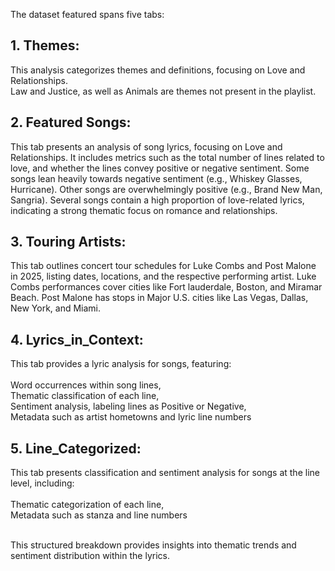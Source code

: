The dataset featured spans five tabs:

## 1. Themes: 
This analysis categorizes themes and definitions, focusing on Love and Relationships.
<br> Law and Justice, as well as Animals are themes not present in the playlist.

## 2. Featured Songs: 
This tab presents an analysis of song lyrics, focusing on Love and Relationships.
It includes metrics such as the total number of lines related to love, and whether the lines convey positive or negative sentiment.
Some songs lean heavily towards negative sentiment (e.g., Whiskey Glasses, Hurricane).
Other songs are overwhelmingly positive (e.g., Brand New Man, Sangria).
Several songs contain a high proportion of love-related lyrics, indicating a strong thematic focus on romance and relationships.

## 3. Touring Artists:
This tab outlines concert tour schedules for Luke Combs and Post Malone in 2025, listing dates, locations, and the respective performing artist.
Luke Combs performances cover cities like Fort lauderdale, Boston, and Miramar Beach.
Post Malone has stops in Major U.S. cities like Las Vegas, Dallas, New York, and Miami.

## 4. Lyrics_in_Context:
This tab provides a lyric analysis for songs, featuring: <br>
<br> Word occurrences within song lines,
<br> Thematic classification of each line,
<br> Sentiment analysis, labeling lines as Positive or Negative,
<br> Metadata such as artist hometowns and lyric line numbers

## 5. Line_Categorized:
This tab presents classification and sentiment analysis for songs at the line level, including: <br>
<br> Thematic categorization of each line,
<br> Metadata such as stanza and line numbers

<br> This structured breakdown provides insights into thematic trends and sentiment distribution within the lyrics.





